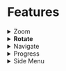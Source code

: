 # Features

<details>

<summary>Zoom</summary>

This zoom feature allows the user zoom in/out.\
![](../../../../../.gitbook/assets/psdPlayerV2zoom.png)

</details>

<details>

<summary><strong>Rotate</strong></summary>

This feature allows users to rotate pdf content.\
![](../../../../../.gitbook/assets/pdfPlayerV2Rotate1.png)

</details>

<details>

<summary>Navigate</summary>

Navigate feature allows user to jump to a specific page within the PDF document.\
![](<../../../../../.gitbook/assets/pdfPlayerV2Navigate1 (1).png>)

</details>

<details>

<summary>Progress</summary>

This feature informs users their progress within the PDF document.&#x20;

![](<../../../../../.gitbook/assets/pdfPlayerv2Location (1).png>)

</details>

<details>

<summary>Side Menu</summary>

In the side menu, one can configure additional capabilities such as 'Share', 'Download' and 'Print'. \
![](../../../../../.gitbook/assets/pdfPlayerV2Sidemenu.png)

Sample config:

```
"config": {  
    "sideMenu": { 
      "showShare": true, // show/hide share button in side menu. default value is true
      "showDownload": true, // show/hide download button in side menu. default value is true
      "showExit": false, // show/hide exit button in side menu. default value is false
      "showPrint": true // show/hide print button in side menu. default value is true
    }
}
```

</details>
